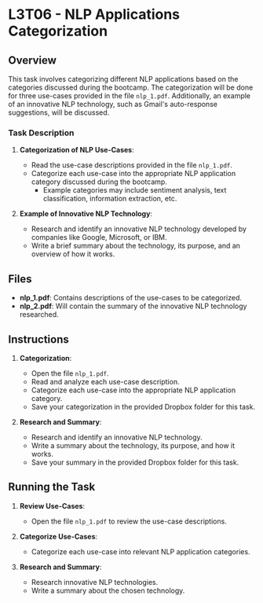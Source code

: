 # L3T06 - NLP Applications Categorization


## Overview
This task involves categorizing different NLP applications based on the categories discussed during the bootcamp. The categorization will be done for three use-cases provided in the file `nlp_1.pdf`. Additionally, an example of an innovative NLP technology, such as Gmail's auto-response suggestions, will be discussed.

### Task Description
1. **Categorization of NLP Use-Cases**:
   - Read the use-case descriptions provided in the file `nlp_1.pdf`.
   - Categorize each use-case into the appropriate NLP application category discussed during the bootcamp.
     - Example categories may include sentiment analysis, text classification, information extraction, etc.

2. **Example of Innovative NLP Technology**:
   - Research and identify an innovative NLP technology developed by companies like Google, Microsoft, or IBM.
   - Write a brief summary about the technology, its purpose, and an overview of how it works.

## Files
- **nlp_1.pdf**: Contains descriptions of the use-cases to be categorized.
- **nlp_2.pdf**: Will contain the summary of the innovative NLP technology researched.

## Instructions
1. **Categorization**:
   - Open the file `nlp_1.pdf`.
   - Read and analyze each use-case description.
   - Categorize each use-case into the appropriate NLP application category.
   - Save your categorization in the provided Dropbox folder for this task.

2. **Research and Summary**:
   - Research and identify an innovative NLP technology.
   - Write a summary about the technology, its purpose, and how it works.
   - Save your summary in the provided Dropbox folder for this task.

## Running the Task
1. **Review Use-Cases**:
   - Open the file `nlp_1.pdf` to review the use-case descriptions.

2. **Categorize Use-Cases**:
   - Categorize each use-case into relevant NLP application categories.

3. **Research and Summary**:
   - Research innovative NLP technologies.
   - Write a summary about the chosen technology.

